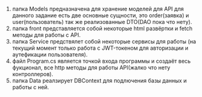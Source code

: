 1) папка Models предназначена для хранение моделей для API для данного задание есть две основные сущности, это order(заявка) и user(пользователь) так же реализованные DTO(DAO пока что нету).
2) папка front представляется собой некоторые html развёртки и fetch методы для работы с API.
3) папка Service предствялет собой некоторые сервисы для работы (на текущий момент только работа с JWT-токеном для авторизации и аутефикации пользователя).
4) файл Program.cs является точкой входа программы и создаёт весь фукционал, все http методы для работы API(жалко что нету контроллеров).
5) папка Data реалзирует DBContext для подлючения базы данных и работы с ней.